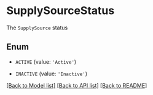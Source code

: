 # SupplySourceStatus

The `SupplySource` status

## Enum

* `ACTIVE` (value: `'Active'`)

* `INACTIVE` (value: `'Inactive'`)

[[Back to Model list]](../README.md#documentation-for-models) [[Back to API list]](../README.md#documentation-for-api-endpoints) [[Back to README]](../README.md)


